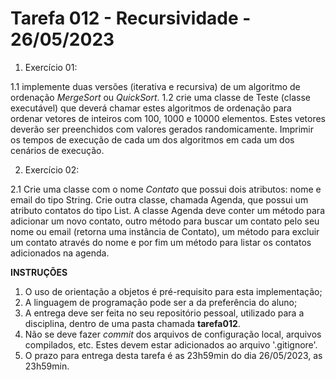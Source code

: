 # Tarefa 012 - Recursividade - 26/05/2023

1. Exercício 01:

1.1 implemente duas versões (iterativa e recursiva) de um algoritmo de ordenação _MergeSort_ ou _QuickSort_.
1.2 crie uma classe de Teste (classe executável) que deverá chamar estes algoritmos de ordenação para ordenar vetores de inteiros com 100, 1000 e 10000 elementos. Estes vetores deverão ser preenchidos com valores gerados randomicamente. Imprimir os tempos de execução de cada um dos algoritmos em cada um dos cenários de execução.

2. Exercício 02:

2.1 Crie uma classe com o nome _Contato_ que possui dois atributos: nome e email do tipo String. Crie outra classe, chamada Agenda, que possui um atributo contatos do tipo List<Contato>. A classe Agenda deve conter um método para adicionar um novo contato, outro método para buscar um contato pelo seu nome ou email (retorna uma instância de Contato), um método para excluir um contato através do nome e por fim um método para listar os contatos adicionados na agenda.

**INSTRUÇÕES**
1. O uso de orientação a objetos é pré-requisito para esta implementação;
2. A linguagem de programação pode ser a da preferência do aluno;
3. A entrega deve ser feita no seu repositório pessoal, utilizado para a disciplina, dentro de uma pasta chamada **tarefa012**.
4. Não se deve fazer _commit_ dos arquivos de configuração local, arquivos compilados, etc. Estes devem estar adicionados ao arquivo '.gitignore'.
5. O prazo para entrega desta tarefa é as 23h59min do dia 26/05/2023, as 23h59min.
